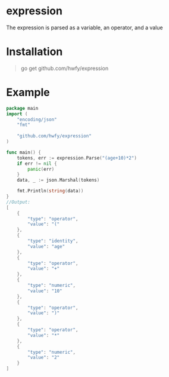 # expression


The expression is parsed as a variable, an operator, and a value
# Installation


> go get github.com/hwfy/expression
# Example


```go
package main
import (
	"encoding/json"
	"fmt"
	
	"github.com/hwfy/expression"
)

func main() {
	tokens, err := expression.Parse("(age+10)*2")
	if err != nil {
		panic(err)
	}
	data, _ := json.Marshal(tokens)

	fmt.Println(string(data))
}
//Output:
[
    {
        "type": "operator",
        "value": "("
    },
    {
        "type": "identity",
        "value": "age"
    },
    {
        "type": "operator",
        "value": "+"
    },
    {
        "type": "numeric",
        "value": "10"
    },
    {
        "type": "operator",
        "value": ")"
    },
    {
        "type": "operator",
        "value": "*"
    },
    {
        "type": "numeric",
        "value": "2"
    }
]
```
